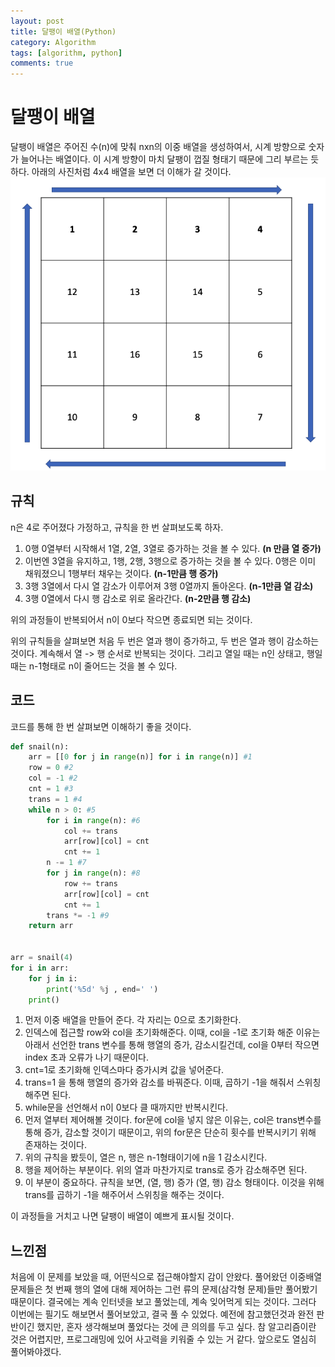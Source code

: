```yaml
---
layout: post
title: 달팽이 배열(Python)
category: Algorithm
tags: [algorithm, python]
comments: true
---
```


달팽이 배열
========

달팽이 배열은 주어진 수(n)에 맞춰 nxn의 이중 배열을 생성하여서, 시계 방향으로 숫자가 늘어나는 배열이다. 이 시계 방향이 마치 달팽이 껍질 형태기 때문에 그리 부르는 듯 하다.
아래의 사진처럼 4x4 배열을 보면 더 이해가 갈 것이다.
![달팽이 배열](/assets/post_img/algorithm/snail.png)


## 규칙
n은 4로 주어졌다 가정하고, 규칙을 한 번 살펴보도록 하자.
1. 0행 0열부터 시작해서 1열, 2열, 3열로 증가하는 것을 볼 수 있다. **(n 만큼 열 증가)**
2. 이번엔 3열을 유지하고, 1행, 2행, 3행으로 증가하는 것을 볼 수 있다. 0행은 이미 채워졌으니 1행부터 채우는 것이다. **(n-1만큼 행 증가)**
3. 3행 3열에서 다시 열 감소가 이루어져 3행 0열까지 돌아온다. **(n-1만큼 열 감소)**
4. 3행 0열에서 다시 행 감소로 위로 올라간다. **(n-2만큼 행 감소)**

위의 과정들이 반복되어서 n이 0보다 작으면 종료되면 되는 것이다.

위의 규칙들을 살펴보면 처음 두 번은 열과 행이 증가하고, 두 번은 열과 행이 감소하는 것이다. 계속해서 열 -> 행 순서로 반복되는 것이다. 그리고 열일 때는 n인 상태고, 행일 때는 n-1형태로 n이 줄어드는 것을 볼 수 있다.

## 코드
코드를 통해 한 번 살펴보면 이해하기 좋을 것이다.
```python
def snail(n):
    arr = [[0 for j in range(n)] for i in range(n)] #1
    row = 0 #2
    col = -1 #2
    cnt = 1 #3
    trans = 1 #4
    while n > 0: #5
        for i in range(n): #6
            col += trans
            arr[row][col] = cnt
            cnt += 1
        n -= 1 #7
        for j in range(n): #8
            row += trans
            arr[row][col] = cnt
            cnt += 1
        trans *= -1 #9
    return arr


arr = snail(4)
for i in arr:
    for j in i:
        print('%5d' %j , end=' ')
    print()
```

1. 먼저 이중 배열을 만들어 준다. 각 자리는 0으로 초기화한다.
2. 인덱스에 접근할 row와 col을 초기화해준다. 이때, col을 -1로 초기화 해준 이유는 아래서 선언한 trans 변수를 통해 행열의 증가, 감소시킬건데, col을 0부터 작으면 index 초과 오류가 나기 때문이다.
3. cnt=1로 초기화해 인덱스마다 증가시켜 값을 넣어준다.
4. trans=1 을 통해 행열의 증가와 감소를 바꿔준다. 이때, 곱하기 -1을 해줘서 스위칭 해주면 된다.
5. while문을 선언해서 n이 0보다 클 때까지만 반복시킨다.
6. 먼저 열부터 제어해볼 것이다. for문에 col을 넣지 않은 이유는, col은 trans변수를 통해 증가, 감소할 것이기 때문이고, 위의 for문은 단순히 횟수를 반복시키기 위해 존재하는 것이다.
7. 위의 규칙을 봤듯이, 열은 n, 행은 n-1형태이기에 n을 1 감소시킨다.
8. 행을 제어하는 부분이다. 위의 열과 마찬가지로 trans로 증가 감소해주면 된다.
9. 이 부분이 중요하다. 규칙을 보면, (열, 행) 증가 (열, 행) 감소 형태이다. 이것을 위해 trans를 곱하기 -1을 해주어서 스위칭을 해주는 것이다.

이 과정들을 거치고 나면 달팽이 배열이 예쁘게 표시될 것이다.

## 느낀점
처음에 이 문제를 보았을 때, 어떤식으로 접근해야할지 감이 안왔다. 풀어왔던 이중배열 문제들은 첫 번째 행의 열에 대해 제어하는 그런 류의 문제(삼각형 문제)들만 풀어봤기 때문이다. 결국에는 계속 인터넷을 보고 풀었는데, 계속 잊어먹게 되는 것이다. 그러다 이번에는 필기도 해보면서 풀어보았고, 결국 풀 수 있었다. 예전에 참고했던것과 완전 판반이긴 했지만, 혼자 생각해보며 풀었다는 것에 큰 의의를 두고 싶다. 참 알고리즘이란 것은 어렵지만, 프로그래밍에 있어 사고력을 키워줄 수 있는 거 같다. 앞으로도 열심히 풀어봐야겠다.
